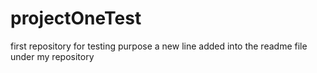 # projectOneTest
first repository for testing purpose
a new line added into the readme file under my repository
